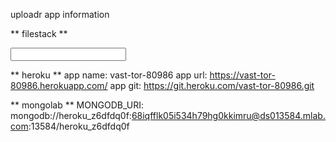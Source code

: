 uploadr app information

** filestack **
<script type="text/javascript" src="//api.filestackapi.com/filestack.js"></script>
<input type="filepicker" data-fp-apikey="A5Ty0VK2QjSbaN1SF5mtIz" onchange="alert(event.fpfile.url)">

** heroku **
app name:   vast-tor-80986
app url:    https://vast-tor-80986.herokuapp.com/
app git:    https://git.heroku.com/vast-tor-80986.git

** mongolab **
MONGODB_URI: mongodb://heroku_z6dfdq0f:68iqfflk05i534h79hg0kkimru@ds013584.mlab.com:13584/heroku_z6dfdq0f
